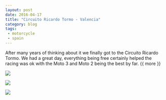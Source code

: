```yaml
---
layout: post
date: 2016-04-17
title: "Circuito Ricardo Tormo - Valencia"
category: blog
tags:
 - motorcycle
 - spain
---
```


<!--start excerpt-->

After many years of thinking about it we finally got to the Circuito Ricardo Tormo.
We had a great day, everything being free certainly helped the racing was ok with the Moto 3 and Moto 2 being the best by far.
{{ more }}

![](/images/2016/2016-04-17-circuito-ricardo-tormo-valencia-1.jpg)

![](/images/2016/2016-04-17-circuito-ricardo-tormo-valencia-2.jpg)

![](/images/2016/2016-04-17-circuito-ricardo-tormo-valencia-3.jpg)
